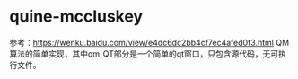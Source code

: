 # quine-mccluskey
参考：https://wenku.baidu.com/view/e4dc6dc2bb4cf7ec4afed0f3.html
  QM算法的简单实现，其中qm_QT部分是一个简单的qt窗口，只包含源代码，无可执行文件。
